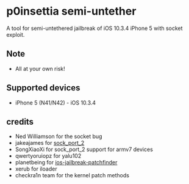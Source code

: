 # p0insettia semi-untether
A tool for semi-untethered jailbreak of iOS 10.3.4 iPhone 5 with socket exploit.  

## Note
- All at your own risk!  

## Supported devices
- iPhone 5 (N41/N42) - iOS 10.3.4  

## credits
- Ned Williamson for the socket bug  
- jakeajames for [sock_port_2](https://github.com/jakeajames/sock_port/tree/sock_port_2)  
- SongXiaoXi for sock_port_2 support for armv7 devices  
- qwertyoruiopz for yalu102  
- planetbeing for [ios-jailbreak-patchfinder](https://github.com/planetbeing/ios-jailbreak-patchfinder)  
- xerub for iloader  
- checkra1n team for the kernel patch methods  
